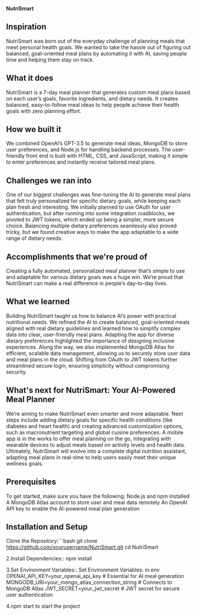 **NutriSmart**
## Inspiration
NutriSmart was born out of the everyday challenge of planning meals that meet personal health goals. We wanted to take the hassle out of figuring out balanced, goal-oriented meal plans by automating it with AI, saving people time and helping them stay on track.
## What it does
NutriSmart is a 7-day meal planner that generates custom meal plans based on each user’s goals, favorite ingredients, and dietary needs. It creates balanced, easy-to-follow meal ideas to help people achieve their health goals with zero planning effort.

## How we built it
We combined OpenAI’s GPT-3.5 to generate meal ideas, MongoDB to store user preferences, and Node.js for handling backend processes. The user-friendly front end is built with HTML, CSS, and JavaScript, making it simple to enter preferences and instantly receive tailored meal plans.

## Challenges we ran into
One of our biggest challenges was fine-tuning the AI to generate meal plans that felt truly personalized for specific dietary goals, while keeping each plan fresh and interesting. We initially planned to use OAuth for user authentication, but after running into some integration roadblocks, we pivoted to JWT tokens, which ended up being a simpler, more secure choice. Balancing multiple dietary preferences seamlessly also proved tricky, but we found creative ways to make the app adaptable to a wide range of dietary needs.

## Accomplishments that we're proud of
Creating a fully automated, personalized meal planner that’s simple to use and adaptable for various dietary goals was a huge win. We’re proud that NutriSmart can make a real difference in people’s day-to-day lives.

## What we learned

Building NutriSmart taught us how to balance AI’s power with practical nutritional needs. We refined the AI to create balanced, goal-oriented meals aligned with real dietary guidelines and learned how to simplify complex data into clear, user-friendly meal plans. Adapting the app for diverse dietary preferences highlighted the importance of designing inclusive experiences. Along the way, we also implemented MongoDB Atlas for efficient, scalable data management, allowing us to securely store user data and meal plans in the cloud. Shifting from OAuth to JWT tokens further streamlined secure login, ensuring simplicity without compromising security.

## What's next for NutriSmart: Your AI-Powered Meal Planner
We’re aiming to make NutriSmart even smarter and more adaptable. Next steps include adding dietary goals for specific health conditions (like diabetes and heart health) and creating advanced customization options, such as macronutrient targeting and global cuisine preferences. A mobile app is in the works to offer meal planning on the go, integrating with wearable devices to adjust meals based on activity levels and health data. Ultimately, NutriSmart will evolve into a complete digital nutrition assistant, adapting meal plans in real-time to help users easily meet their unique wellness goals.

## Prerequisites
To get started, make sure you have the following:
Node.js and npm installed
A MongoDB Atlas account to store user and meal data remotely
An OpenAI API key to enable the AI-powered meal plan generation

## Installation and Setup
Clone the Repository:```bash
git clone https://github.com/yourusername/NutriSmart.git
cd NutriSmart

2.Install Dependencies::
npm install

3.Set Environment Variables::
Set Environment Variables: in.env
OPENAI_API_KEY=your_openai_api_key    # Essential for AI meal generation
MONGODB_URI=your_mongo_atlas_connection_string    # Connects to MongoDB Atlas
JWT_SECRET=your_jwt_secret    # JWT secret for secure user authentication

4.npm start to start the project
